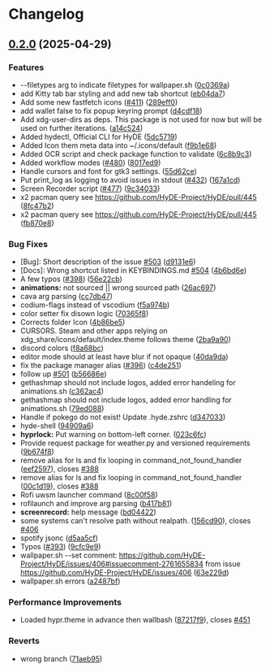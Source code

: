 # Changelog

## [0.2.0](https://github.com/MostafaSensei106/HyDE/compare/v0.1.5...v0.2.0) (2025-04-29)


### Features

* --filetypes arg to indicate filetypes for wallpaper.sh ([0c0369a](https://github.com/MostafaSensei106/HyDE/commit/0c0369a634835da49a95254a64694458f4ebb45d))
* add Kitty tab bar styling and add new tab shortcut ([eb04da7](https://github.com/MostafaSensei106/HyDE/commit/eb04da7cd9aa89f952b0a71b3cff6fe25227e934))
* Add some new fastfetch icons ([#411](https://github.com/MostafaSensei106/HyDE/issues/411)) ([289eff0](https://github.com/MostafaSensei106/HyDE/commit/289eff04fbd72936647e49b4328edb8a9b1d57a0))
* add wallet false to fix popup keyring prompt ([d4cdf18](https://github.com/MostafaSensei106/HyDE/commit/d4cdf18ac534dc9336b6d6c7aef83b14606cd235))
* Add xdg-user-dirs as deps. This package is not used for now but will be used on further iterations. ([a14c524](https://github.com/MostafaSensei106/HyDE/commit/a14c5245743309a02092cd1695274c86dbe06eb1))
* Added hydectl, Official CLI for HyDE ([5dc5719](https://github.com/MostafaSensei106/HyDE/commit/5dc57193cd3a0499ffaa1344eb61e7e21d64a25e))
* Added Icon them meta data into ~/.icons/default ([f9b1e68](https://github.com/MostafaSensei106/HyDE/commit/f9b1e68fc46acb139c7cbc07e5ee15e459ba75de))
* Added OCR script  and check package function to validate ([6c8b9c3](https://github.com/MostafaSensei106/HyDE/commit/6c8b9c3a6a136e71758ae7f8e6a764042669e107))
* Added workflow modes ([#480](https://github.com/MostafaSensei106/HyDE/issues/480)) ([8017ed9](https://github.com/MostafaSensei106/HyDE/commit/8017ed9aed184ceb06b3ac42f3250fb2f84b2280))
* Handle cursors and font for gtk3 settings. ([55d62ce](https://github.com/MostafaSensei106/HyDE/commit/55d62ce963f457aa554cd5fecb3470928dfe915e))
* Put print_log as logging to avoid issues in stdout  ([#432](https://github.com/MostafaSensei106/HyDE/issues/432)) ([167a1cd](https://github.com/MostafaSensei106/HyDE/commit/167a1cd2e04a3e00ae23ac7a63c46a503f047c51))
* Screen Recorder script ([#477](https://github.com/MostafaSensei106/HyDE/issues/477)) ([9c34033](https://github.com/MostafaSensei106/HyDE/commit/9c3403302f7384c856558c6c08632cad1ea8183e))
* x2 pacman query see https://github.com/HyDE-Project/HyDE/pull/445 ([8fc47b2](https://github.com/MostafaSensei106/HyDE/commit/8fc47b292d971bf82bcf286b3d399bc40fb76dc0))
* x2 pacman query see https://github.com/HyDE-Project/HyDE/pull/445 ([fb870e8](https://github.com/MostafaSensei106/HyDE/commit/fb870e80e9e2d4ed7fe92b5e926ef5eee33f89f0))


### Bug Fixes

* [Bug]: Short description of the issue [#503](https://github.com/MostafaSensei106/HyDE/issues/503) ([d9131e6](https://github.com/MostafaSensei106/HyDE/commit/d9131e65dd9a263ab72e5d1f12f00daeab1624f7))
* [Docs]: Wrong shortcut listed in KEYBINDINGS.md [#504](https://github.com/MostafaSensei106/HyDE/issues/504) ([4b6bd6e](https://github.com/MostafaSensei106/HyDE/commit/4b6bd6e48f049114f22f4688cd590af445a2b7b2))
* A few typos ([#398](https://github.com/MostafaSensei106/HyDE/issues/398)) ([56e22cb](https://github.com/MostafaSensei106/HyDE/commit/56e22cb329363a7337d7070a9c666071296745a8))
* **animations:** not sourced || wrong sourced path ([26ac697](https://github.com/MostafaSensei106/HyDE/commit/26ac69715aaed8f788d981c4078a5d6dbbb01312))
* cava arg parsing ([cc7db47](https://github.com/MostafaSensei106/HyDE/commit/cc7db478021e9152cc121c961ba90e7351f6fd8a))
* codium-flags instead of vscodium ([f5a974b](https://github.com/MostafaSensei106/HyDE/commit/f5a974bd9ec12046170864e8b0ee028d060ec5cf))
* color setter  fix  disown logic ([70365f8](https://github.com/MostafaSensei106/HyDE/commit/70365f8266f773c3be9d6ba3fe5b746a11ec6ecb))
* Corrects folder Icon ([4b86be5](https://github.com/MostafaSensei106/HyDE/commit/4b86be51c18bea8384fcb9b6e5afc4ab86a39cb6))
* CURSORS. Steam and other apps relying on xdg_share/icons/default/index.theme follows theme ([2ba9a90](https://github.com/MostafaSensei106/HyDE/commit/2ba9a90372597add7b8f850692b9c0210e8feaeb))
* discord colors ([f8a68bc](https://github.com/MostafaSensei106/HyDE/commit/f8a68bc212c0f548faaa02dd12517f204e2bda00))
* editor mode should at least have  blur if not opaque ([40da9da](https://github.com/MostafaSensei106/HyDE/commit/40da9daba860197e9b655a530a7f261d7e553493))
* fix the package manager alias ([#396](https://github.com/MostafaSensei106/HyDE/issues/396)) ([c4de251](https://github.com/MostafaSensei106/HyDE/commit/c4de251855a87e3ef4cd30e798e3c08f8f5fd164))
* follow up [#501](https://github.com/MostafaSensei106/HyDE/issues/501) ([b56686e](https://github.com/MostafaSensei106/HyDE/commit/b56686e6f0101378dc621a246ae15d39de80da2a))
* gethashmap should not include logos, added error handeling for animations.sh ([c362ac4](https://github.com/MostafaSensei106/HyDE/commit/c362ac45cfaa7ad293bed5b04bf8df2a7a9a07e8))
* gethashmap should not include logos, added error handling for animations.sh ([79ed088](https://github.com/MostafaSensei106/HyDE/commit/79ed0887d3f32affa003f206f5cdd5f809e5f53f))
* Handle if pokego do not exist! Update .hyde.zshrc ([d347033](https://github.com/MostafaSensei106/HyDE/commit/d3470337f2764d4de7b53b4da942416c43b00a25))
* hyde-shell ([94909a6](https://github.com/MostafaSensei106/HyDE/commit/94909a64ac8fab8041fc4fe1d4b0b51107f8d0b7))
* **hyprlock:** Put warning on bottom-left corner. ([023c6fc](https://github.com/MostafaSensei106/HyDE/commit/023c6fc0d1cba10f154e8373ca912cf4f5e1785f))
* Provide request package for weather.py and versioned requirements ([9b674f8](https://github.com/MostafaSensei106/HyDE/commit/9b674f84f860ed6a6cc0b7687ba5d2f7fb772e35))
* remove alias for ls and fix looping in command_not_found_handler ([eef2597](https://github.com/MostafaSensei106/HyDE/commit/eef2597a5f9cc755d64ae6232a3c20e24dee5180)), closes [#388](https://github.com/MostafaSensei106/HyDE/issues/388)
* remove alias for ls and fix looping in command_not_found_handler ([00c1d19](https://github.com/MostafaSensei106/HyDE/commit/00c1d19c9460be341e2252c787f817da092dbc03)), closes [#388](https://github.com/MostafaSensei106/HyDE/issues/388)
* Rofi uwsm launcher command ([8c00f58](https://github.com/MostafaSensei106/HyDE/commit/8c00f58e88b665de8197756c02c2a3945fd6a234))
* rofilaunch and improve arg parsing ([b417b81](https://github.com/MostafaSensei106/HyDE/commit/b417b8197f5d6e854e6ea744e2bec95d2698f32c))
* **screenrecord:** help message ([bd04422](https://github.com/MostafaSensei106/HyDE/commit/bd0442280c91ee41eed8d6203a64845f036d4e40))
* some systems can't resolve path without realpath. ([156cd90](https://github.com/MostafaSensei106/HyDE/commit/156cd909d7c50bee2a641224eee16e9d964dfc0c)), closes [#406](https://github.com/MostafaSensei106/HyDE/issues/406)
* spotify jsonc ([d5aa5cf](https://github.com/MostafaSensei106/HyDE/commit/d5aa5cf22bdf396d7cd5389cf81be316f30ff80d))
* Typos ([#393](https://github.com/MostafaSensei106/HyDE/issues/393)) ([9cfc9e9](https://github.com/MostafaSensei106/HyDE/commit/9cfc9e9ce6926e77c22ca884cf81203f59534dfb))
* wallpaper.sh --set comment: https://github.com/HyDE-Project/HyDE/issues/406#issuecomment-2761655834 from issue https://github.com/HyDE-Project/HyDE/issues/406 ([63e229d](https://github.com/MostafaSensei106/HyDE/commit/63e229d4b17bf4f6e7cb9b773308342e2a02b5aa))
* wallpaper.sh errors ([a2487bf](https://github.com/MostafaSensei106/HyDE/commit/a2487bfa518bf779d68251ed2c5f83889ba93ee0))


### Performance Improvements

* Loaded hypr.theme in advance then wallbash ([87217f9](https://github.com/MostafaSensei106/HyDE/commit/87217f9126f1cda44d5df6b6371a92f974f299a2)), closes [#451](https://github.com/MostafaSensei106/HyDE/issues/451)


### Reverts

* wrong branch ([71aeb95](https://github.com/MostafaSensei106/HyDE/commit/71aeb9504324f9a3d1235387058223e8ac9f242e))
